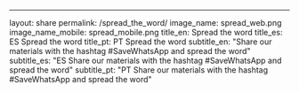 ---
layout: share
permalink: /spread_the_word/
image_name: spread_web.png
image_name_mobile: spread_mobile.png
title_en: Spread the word
title_es: ES Spread the word
title_pt: PT Spread the word
subtitle_en: "Share our materials with the hashtag #SaveWhatsApp and spread the word"
subtitle_es: "ES Share our materials with the hashtag #SaveWhatsApp and spread the word"
subtitle_pt: "PT Share our materials with the hashtag #SaveWhatsApp and spread the word"